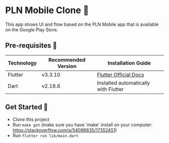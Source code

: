 # PLN Mobile Clone 📱

This app shows UI and flow based on the PLN Mobile app that is available on the Google Play Store.

## Pre-requisites 📐

| Technology | Recommended Version | Installation Guide                                                    |
|------------|---------------------|-----------------------------------------------------------------------|
| Flutter    | v3.3.10             | [Flutter Official Docs](https://flutter.dev/docs/get-started/install) |
| Dart       | v2.18.6             | Installed automatically with Flutter                                  |

## Get Started 🚀

- Clone this project
- Run `make get` (make sure you have 'make' install on your computer: https://stackoverflow.com/a/54086635/17352451) 
- Run `flutter run lib/main.dart` 
